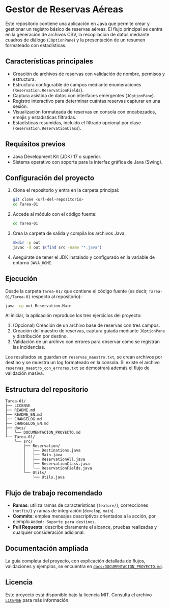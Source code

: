 # Gestor de Reservas Aéreas

Este repositorio contiene una aplicación en Java que permite crear y gestionar un registro básico de reservas aéreas. El flujo principal se centra en la generación de archivos CSV, la recopilación de datos mediante cuadros de diálogo (`JOptionPane`) y la presentación de un resumen formateado con estadísticas.

## Características principales

- Creación de archivos de reservas con validación de nombre, permisos y estructura.
- Estructura configurable de campos mediante enumeraciones (`Reservation.ReservationFields`).
- Captura asistida de datos con interfaces emergentes (`JOptionPane`).
- Registro interactivo para determinar cuántas reservas capturar en una sesión.
- Visualización formateada de reservas en consola con encabezados, emojis y estadísticas filtradas.
- Estadísticas resumidas, incluido el filtrado opcional por clase (`Reservation.ReservationClass`).

## Requisitos previos

- Java Development Kit (JDK) 17 o superior.
- Sistema operativo con soporte para la interfaz gráfica de Java (Swing).

## Configuración del proyecto

1. Clona el repositorio y entra en la carpeta principal:
   ```bash
   git clone <url-del-repositorio>
   cd Tarea-01
   ```
2. Accede al módulo con el código fuente:
   ```bash
   cd Tarea-01
   ```
3. Crea la carpeta de salida y compila los archivos Java:
   ```bash
   mkdir -p out
   javac -d out $(find src -name "*.java")
   ```
4. Asegúrate de tener el JDK instalado y configurado en la variable de entorno `JAVA_HOME`.

## Ejecución

Desde la carpeta `Tarea-01/` que contiene el código fuente (es decir, `Tarea-01/Tarea-01` respecto al repositorio):

```bash
java -cp out Reservation.Main
```

Al iniciar, la aplicación reproduce los tres ejercicios del proyecto:

1. (Opcional) Creación de un archivo base de reservas con tres campos.
2. Creación del maestro de reservas, captura guiada mediante `JOptionPane` y distribución por destino.
3. Validación de un archivo con errores para observar cómo se registran las incidencias.

Los resultados se guardan en `reservas_maestro.txt`, se crean archivos por destino y se muestra un log formateado en la consola. Si existe el archivo `reservas_maestro_con_errores.txt` se demostrará además el flujo de validación masiva.

## Estructura del repositorio

```text
Tarea-01/
├── LICENSE
├── README.md
├── README_EN.md
├── CHANGELOG.md
├── CHANGELOG_EN.md
├── docs/
│   └── DOCUMENTACION_PROYECTO.md
└── Tarea-01/
    └── src/
        ├── Reservation/
        │   ├── Destinations.java
        │   ├── Main.java
        │   ├── ReservationAll.java
        │   ├── ReservationClass.java
        │   └── ReservationFields.java
        └── Utils/
            └── Utils.java
```

## Flujo de trabajo recomendado

- **Ramas**: utiliza ramas de características (`feature/`), correcciones (`hotfix/`) y ramas de integración (`develop`, `main`).
- **Commits**: emplea mensajes descriptivos orientados a la acción, por ejemplo `Added: Soporte para destinos`.
- **Pull Requests**: describe claramente el alcance, pruebas realizadas y cualquier consideración adicional.

## Documentación ampliada

La guía completa del proyecto, con explicación detallada de flujos, validaciones y ejemplos, se encuentra en [`docs/DOCUMENTACION_PROYECTO.md`](docs/DOCUMENTACION_PROYECTO.md).

## Licencia

Este proyecto está disponible bajo la licencia MIT. Consulta el archivo [`LICENSE`](LICENSE) para más información.
